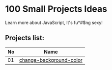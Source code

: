 # 100 Small Projects Ideas

Learn more about JavaScript, It's fu*#$ng sexy!

## Projects list:

| No  | Name                           |
|-----|--------------------------------|
| 01  | [change-background-color][1]   |

[1]: ./change-background-color 
